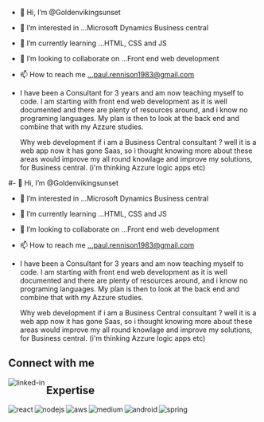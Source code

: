 - 👋 Hi, I’m @Goldenvikingsunset
- 👀 I’m interested in ...Microsoft Dynamics Business central
- 🌱 I’m currently learning ...HTML, CSS and JS
- 💞️ I’m looking to collaborate on ...Front end web development
- 📫 How to reach me ...paul.rennison1983@gmail.com
- I have been a Consultant for 3 years and am now teaching myself to code.
  I am starting with front end web development as it is well documented and there are plenty of resources around, and i know no programing languages.
  My plan is then to look at the back end and combine that with my Azzure studies.
  
  Why web development if i am a Business Central consultant ? well it is a web app now it has gone Saas,
  so i thought knowing more about these areas would improve my all round knowlage and improve my solutions,
  for Business central. (i'm thinking Azzure logic apps etc) 

<!---
Goldenvikingsunset/Goldenvikingsunset is a ✨ special ✨ repository because its `README.md` (this file) appears on your GitHub profile.
You can click the Preview link to take a look at your changes.
--->

#- 👋 Hi, I’m @Goldenvikingsunset
- 👀 I’m interested in ...Microsoft Dynamics Business central
- 🌱 I’m currently learning ...HTML, CSS and JS
- 💞️ I’m looking to collaborate on ...Front end web development
- 📫 How to reach me ...paul.rennison1983@gmail.com
- I have been a Consultant for 3 years and am now teaching myself to code.
  I am starting with front end web development as it is well documented and there are plenty of resources around, and i know no programing languages.
  My plan is then to look at the back end and combine that with my Azzure studies.
  
  Why web development if i am a Business Central consultant ? well it is a web app now it has gone Saas,
  so i thought knowing more about these areas would improve my all round knowlage and improve my solutions,
  for Business central. (i'm thinking Azzure logic apps etc) 

<!---
Goldenvikingsunset/Goldenvikingsunset is a ✨ special ✨ repository because its `README.md` (this file) appears on your GitHub profile.
You can click the Preview link to take a look at your changes.
--->

## Connect with me
[<img align="left" alt="linked-in" src="https://img.shields.io/badge/linkedin-%230077B5.svg?&style=for-the-badge&logo=linkedin&logoColor=white" />](https://www.linkedin.com/in/paul-rennison-599399a1/)
<!---
[<img align="left" alt="medium" src="https://img.shields.io/badge/medium-%2312100E.svg?&style=for-the-badge&logo=medium&logoColor=white" />](https://56faisal.medium.com/)
[<img align="left" alt="stack-overflow" src="https://img.shields.io/badge/stack%20overflow-FE7A16?logo=stack-overflow&logoColor=white&style=for-the-badge" />](https://stackoverflow.com/users/5379437/mohammad-faisal)
[<img align="left" alt="facebook" src="https://img.shields.io/badge/facebook-%231877F2.svg?&style=for-the-badge&logo=facebook&logoColor=white" />](https://www.facebook.com/56faisal/)
[<img align="left" alt="twitter" src="https://img.shields.io/badge/twitter-%231DA1F2.svg?&style=for-the-badge&logo=twitter&logoColor=white" />](https://twitter.com/Mohamma88766694)
<br>
<br>
--->

## Expertise
<img align="left" alt="react" src="https://img.shields.io/badge/react%20-%2320232a.svg?&style=for-the-badge&logo=react&logoColor=%2361DAFB" />
<img align="left" alt="nodejs" src="https://img.shields.io/badge/node.js%20-%2343853D.svg?&style=for-the-badge&logo=node.js&logoColor=white" />
<img align="left" alt="aws" src="https://img.shields.io/badge/Business Central%20-%23232F3E?logo=amazon-aws&logoColor=white&style=for-the-badge" />
<img align="left" alt="medium" src="https://img.shields.io/badge/Azure-%23316192.svg?&style=for-the-badge&logo=postgresql&logoColor=white" />
<img align="left" alt="android" src="https://img.shields.io/badge/Java%20Script-3DDC84?logo=android&logoColor=white&style=for-the-badge" />
<img align="left" alt="spring" src="https://img.shields.io/badge/Power%20Platform%20-%236DB33F.svg?&style=for-the-badge&logo=spring&logoColor=white" />
<br>
<br>
